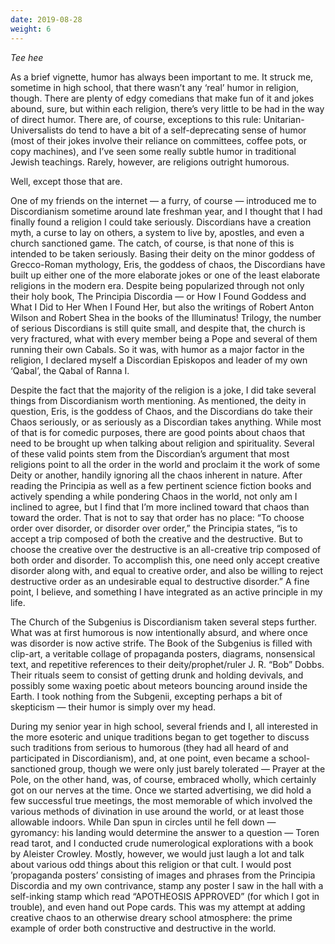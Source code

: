 ```yaml
---
date: 2019-08-28
weight: 6
---
```


*Tee hee*

As a brief vignette, humor has always been important to me. It struck me, sometime in high school, that there wasn’t any ‘real’ humor in religion, though. There are plenty of edgy comedians that make fun of it and jokes abound, sure, but within each religion, there’s very little to be had in the way of direct humor. There are, of course, exceptions to this rule: Unitarian-Universalists do tend to have a bit of a self-deprecating sense of humor (most of their jokes involve their reliance on committees, coffee pots, or copy machines), and I’ve seen some really subtle humor in traditional Jewish teachings. Rarely, however, are religions outright humorous.

Well, except those that are.

One of my friends on the internet — a furry, of course — introduced me to Discordianism sometime around late freshman year, and I thought that I had finally found a religion I could take seriously. Discordians have a creation myth, a curse to lay on others, a system to live by, apostles, and even a church sanctioned game. The catch, of course, is that none of this is intended to be taken seriously. Basing their deity on the minor goddess of Grecco-Roman mythology, Eris, the goddess of chaos, the Discordians have built up either one of the more elaborate jokes or one of the least elaborate religions in the modern era. Despite being popularized through not only their holy book, The Principia Discordia — or How I Found Goddess and What I Did to Her When I Found Her, but also the writings of Robert Anton Wilson and Robert Shea in the books of the Illuminatus! Trilogy, the number of serious Discordians is still quite small, and despite that, the church is very fractured, what with every member being a Pope and several of them running their own Cabals. So it was, with humor as a major factor in the religion, I declared myself a Discordian Episkopos and leader of my own ‘Qabal’, the Qabal of Ranna I.

Despite the fact that the majority of the religion is a joke, I did take several things from Discordianism worth mentioning. As mentioned, the deity in question, Eris, is the goddess of Chaos, and the Discordians do take their Chaos seriously, or as seriously as a Discordian takes anything. While most of that is for comedic purposes, there are good points about chaos that need to be brought up when talking about religion and spirituality. Several of these valid points stem from the Discordian’s argument that most religions point to all the order in the world and proclaim it the work of some Deity or another, handily ignoring all the chaos inherent in nature. After reading the Principia as well as a few pertinent science fiction books and actively spending a while pondering Chaos in the world, not only am I inclined to agree, but I find that I’m more inclined toward that chaos than toward the order. That is not to say that order has no place: “To choose order over disorder, or disorder over order,” the Principia states, “is to accept a trip composed of both the creative and the destructive. But to choose the creative over the destructive is an all-creative trip composed of both order and disorder. To accomplish this, one need only accept creative disorder along with, and equal to creative order, and also be willing to reject destructive order as an undesirable equal to destructive disorder.” A fine point, I believe, and something I have integrated as an active principle in my life.

The Church of the Subgenius is Discordianism taken several steps further. What was at first humorous is now intentionally absurd, and where once was disorder is now active strife. The Book of the Subgenius is filled with clip-art, a veritable collage of propaganda posters, diagrams, nonsensical text, and repetitive references to their deity/prophet/ruler J. R. “Bob” Dobbs. Their rituals seem to consist of getting drunk and holding devivals, and possibly some waxing poetic about meteors bouncing around inside the Earth. I took nothing from the Subgenii, excepting perhaps a bit of skepticism — their humor is simply over my head.

During my senior year in high school, several friends and I, all interested in the more esoteric and unique traditions began to get together to discuss such traditions from serious to humorous (they had all heard of and participated in Discordianism), and, at one point, even became a school-sanctioned group, though we were only just barely tolerated — Prayer at the Pole, on the other hand, was, of course, embraced wholly, which certainly got on our nerves at the time. Once we started advertising, we did hold a few successful true meetings, the most memorable of which involved the various methods of divination in use around the world, or at least those allowable indoors. While Dan spun in circles until he fell down — gyromancy: his landing would determine the answer to a question — Toren read tarot, and I conducted crude numerological explorations with a book by Aleister Crowley. Mostly, however, we would just laugh a lot and talk about various odd things about this religion or that cult. I would post ’propaganda posters’ consisting of images and phrases from the Principia Discordia and my own contrivance, stamp any poster I saw in the hall with a self-inking stamp which read “APOTHEOSIS APPROVED” (for which I got in trouble), and even hand out Pope cards. This was my attempt at adding creative chaos to an otherwise dreary school atmosphere: the prime example of order both constructive and destructive in the world.

